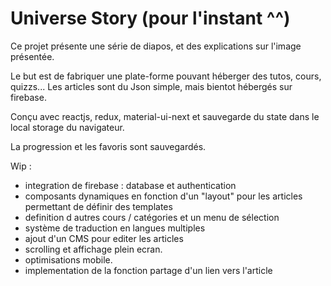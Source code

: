# Universe Story (pour l'instant ^^)

Ce projet présente une série de diapos, et des explications sur l'image présentée.

Le but est de fabriquer une plate-forme pouvant héberger des tutos, cours, quizzs...
Les articles sont du Json simple, mais bientot hébergés sur firebase. 


Conçu avec reactjs, redux, material-ui-next et sauvegarde du state dans le local storage du navigateur.

La progression et les favoris sont sauvegardés.

Wip :
- integration de firebase : database et authentication
- composants dynamiques en fonction d'un "layout" pour les articles permettant de définir des templates
- definition d autres cours / catégories et un menu de sélection
- système de traduction en langues multiples
- ajout d'un CMS pour editer les articles
- scrolling et affichage plein ecran.
- optimisations mobile.
- implementation de la fonction partage d'un lien vers l'article



